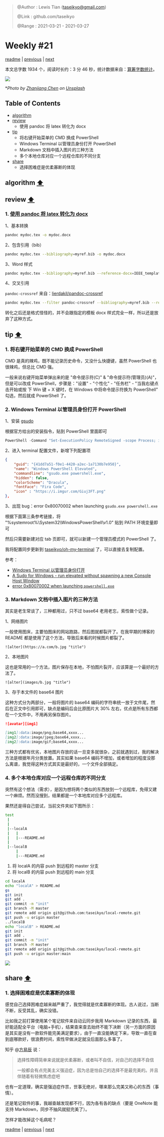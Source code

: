 > @Author  : Lewis Tian (taseikyo@gmail.com)
>
> @Link    : github.com/taseikyo
>
> @Range   : 2021-03-21 - 2021-03-27

# Weekly #21

[readme](../README.md) | [previous](202103W3.md) | [next](202103W5.md)

本文总字数 1934 个，阅读时长约：3 分 46 秒，统计数据来自：[算筹字数统计](http://www.xiqei.com/tools?p=tj)。

![](../images/2021/03/zhanjiang-chen-H3SOLpA1scg-unsplash.jpg)

\**Photo by [Zhanjiang Chen](https://unsplash.com/@joegeek) on [Unsplash](https://unsplash.com/photos/H3SOLpA1scg)*

## Table of Contents

- [algorithm](#algorithm-)
- [review](#review-)
	- 使用 pandoc 将 latex 转化为 docx
- [tip](#tip-)
	- 将右键开始菜单的 CMD 换成 PowerShell
	- Windows Terminal 以管理员身份打开 PowerShell
	- Markdown 文档中插入图片的三种方法
	- 多个本地仓库对应一个远程仓库的不同分支
- [share](#share-)
	- 选择困难症是优柔寡断的体现

## algorithm [⬆](#weekly-21)

## review [⬆](#weekly-21)

### 1. [使用 pandoc 将 latex 转化为 docx](https://medium.com/@zhelinchen91/how-to-convert-from-latex-to-ms-word-with-pandoc-f2045a762293)

1、基本转换

```Bash
pandoc mydoc.tex -o mydoc.docx
```

2、包含引用（bib）

```Bash
pandoc mydoc.tex --bibliography=myref.bib -o mydoc.docx
```

3、Word 样式

```Bash
pandoc mydoc.tex --bibliography=myref.bib --reference-docx=IEEE_template.doc -o mydoc.docx
```

4、交叉引用

`pandoc-crossref` 来自：[lierdakil/pandoc-crossref](https://github.com/lierdakil/pandoc-crossref)

```Bash
pandoc mydoc.tex --filter pandoc-crossref --bibliography=myref.bib --reference-docx=IEEE_template.doc -o mydoc.docx
```

转化之后还是格式怪怪的，并不会跟指定的模板 docx 样式完全一样，所以还是放弃了这种方式。

## tip [⬆](#weekly-21)

### 1. 将右键开始菜单的 CMD 换成 PowerShell

CMD 是真的辣鸡，既不能记录历史命令，又没什么快捷键，虽然 PowerShell 也很辣鸡，但总比 CMD 强。

一般来说右键开始菜单弹出来的是 "命令提示符(C)" & "命令提示符(管理员)(A)"，但是可以改成 PowerShell，步骤是："设置" - "个性化" - "任务栏" - "当我右键点击开始或按 下 Win 键 + X 键时，在 Windows 中将命令提示符换为 PowerShell" 勾选，然后就成 PowerShell 了。

### 2. Windows Terminal 以管理员身份打开 PowerShell

1、安装 [gsudo](https://github.com/gerardog/gsudo)

根据官方给出的安装指令，贴到 PowerShell 里面即可

```PowerShell
PowerShell -Command "Set-ExecutionPolicy RemoteSigned -scope Process; iwr -useb https://raw.githubusercontent.com/gerardog/gsudo/master/installgsudo.ps1 | iex"
```

2、进入 terminal 配置文件，新增下列配置项

```Json
{
	"guid": "{41dd7a51-f0e1-4420-a2ec-1a7130b7e950}",
	"name": "Windows PowerShell Elevated",
	"commandline": "gsudo.exe powershell.exe",
	"hidden": false,
	"colorScheme": "Dracula",
	"fontFace": "Fira Code",
	"icon" : "https://i.imgur.com/Giuj3FT.png"
},
```

3、出现 bug：error 0x80070002 when launching `gsudo.exe powershell.exe`

根据下面第三条参考链接，将 "%systemroot%\System32\WindowsPowerShell\v1.0" 贴到 PATH 环境变量即可

然后只需要新建对应 tab 页即可，就可以新建一个管理员模式的 PowerShell 了。

我将配置同步更新到 [taseikyo/oh-my-terminal](https://github.com/taseikyo/oh-my-terminal) 了，可以直接去复制配置。

参考：

- [Windows Terminal 以管理员身份打开](https://blog.csdn.net/weixin_40263993/article/details/112917070)
- [A Sudo for Windows - run elevated without spawning a new Console Host Window](https://github.com/gerardog/gsudo)
- [error 0x80070002 when launching `powershell.exe`](https://github.com/microsoft/terminal/issues/6039)

### 3. Markdown 文档中插入图片的三种方法

其实是老生常谈了，三种都用过，只不过 base64 老用老忘，索性做个记录。

1、网络图片

一般使用图床，主要怕图床的网站跑路，然后图就都裂开了。在我早期的博客的 README 都是使用了这个方法，导致后来看的时候图片都裂了。

`![alter](https://a.com/b.jpg "title")`

2、本地图片

这也是常用的一个方法，图片保存在本地，不怕图片裂开，应该算是一个最好的方法了。

`![alter](images/b.jpg "title")`

3、存于本文件的 base64 图片

这种方式分为两部分，一般将图片的 base64 编码的字符串统一放于文件尾，然后在正文中引用即可，缺点是编码后会比原图片大 30% 左右，优点是所有东西都在一个文件中，不用再另保存图片。

```Markdown
![avatar][img1]

[img1]:data:image/png;base64,xxxx...
[img2]:data:image/jpeg;base64,xxxx...
[img2]:data:image/gif;base64,xxxx...
```

三种方式都有优劣，本地图片存放的话一旦变多就很杂，之前就遇到过，我的解决方法是根据年月分类放置。其实如果 base64 编码不增加，或者增加的程度没那么离谱，我觉得这种方式其实是最好的，一个文件全部搞定。

### 4. 多个本地仓库对应一个远程仓库的不同分支

突然有这个想法（需求），是因为想将两个类似的东西放到一个远程库，免得又建一个麻烦。然而没搜到，结果都是一个本地库对应多个远程库。

果然还是得自己尝试，当前文件夹如下图所示：

```Bash
test
 |
 |
 |--localA
 |   |
 |   |---README.md
 |
 |--localB
     |
     |---README.md
```

1. 将 localA 的内容 push 到远程的 master 分支
2. 将 localB 的内容 push 到远程的 main 分支

```Bash
cd localA
echo "localA" > README.md
gs
git init
git add .
git commit -m "init"
git branch -M master
git remote add origin git@github.com:taseikyo/local-remote.git
git push -u origin master
../localB
echo "localB" > README.md
git init
git add .
git commit -m "init"
git branch -M master
git remote add origin git@github.com:taseikyo/local-remote.git
git push -u origin master:main
```

![](../images/2021/03/Snipaste_20210325171054.png)

## share [⬆](#weekly-21)

### 1. 选择困难症是优柔寡断的体现

感觉自己选择困难症越来越严重了，我觉得就是优柔寡断的体现。古人说过，当断不断，反受其乱，确实没错。

比如我之前打算使用某个笔记软件来自动云同步我用 Markdown 记录的东西，最好能适配全平台（电脑+手机），结果查来查去始终不能下决断（另一方面的原因是其实是没有一款软件能完美满足要求），由于一直没能确定下来，导致一直在查到底哪款好，很浪费时间，索性早做决定就没后面那么多事了。

知乎 @[方易辰](https://www.zhihu.com/question/20191892/answer/19773018) 说：

> 选择性障碍简单来说就是优柔寡断，或者叫不自信，对自己的选择不自信
>
> 一般都会有点完美主义强迫症，因为总是怕自己的选择不是最完美的。并且伴随着有轻微焦虑症吧

也有一定道理，确实是强迫症作祟，世事无绝对，哪来那么完美又称心的东西（事情）。

还是笔记软件的事，我越查越发现都不行，因为各有各的缺点（要是 OneNote 能支持 Markdown，同步不抽风就挺完美了）。

怎样才能改掉这个毛病呢？

[readme](../README.md) | [previous](202103W3.md) | [next](202103W5.md)
